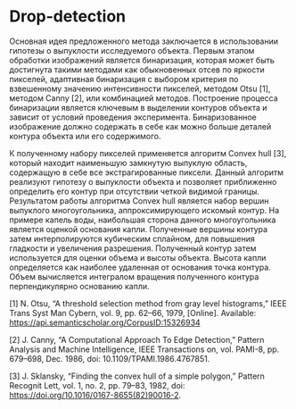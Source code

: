 # Drop-detection
Основная идея предложенного метода заключается в использовании гипотезы о выпуклости исследуемого объекта. Первым этапом обработки изображений является бинаризация, которая может быть достигнута такими методами как обыкновенных отсев по яркости пикселей, адаптивная бинаризация с выбором критерия по взвешенному значению интенсивности пикселей, методом Otsu [1], методом Canny [2], или комбинацией методов. Построение процесса бинаризации является ключевым в выделении контуров объекта и зависит от условий проведения эксперимента. Бинаризованное изображение должно содержать в себе как можно больше деталей контура объекта или его содержимого. 

К полученному набору пикселей применяется алгоритм Convex hull [3], который находит наименьшую замкнутую выпуклую область, содержащую в себе все экстрагированные пиксели. Данный алгоритм реализуют гипотезу о выпуклости объекта и позволяет приближенно определить его контур при отсутствии четкой видимой границы. Результатом работы алгоритма Convex hull является набор вершин выпуклого многоугольника, аппроксимирующего искомый контур. На примере капель воды, наибольшая сторона данного многоугольника является оценкой основания капли.  Полученные вершины контура затем интерполируются кубическим сплайном, для повышения гладкости и увеличения разрешения. Полученный контур затем используется для оценки объема и высоты объекта. Высота капли определяется как наиболее удаленная от основания точка контура. Объем вычисляется интегралом вращения полученного контура перпендикулярно основанию капли.  

[1]	N. Otsu, “A threshold selection method from gray level histograms,” IEEE Trans Syst Man Cybern, vol. 9, pp. 62–66, 1979, [Online]. Available: https://api.semanticscholar.org/CorpusID:15326934

[2]	J. Canny, “A Computational Approach To Edge Detection,” Pattern Analysis and Machine Intelligence, IEEE Transactions on, vol. PAMI-8, pp. 679–698, Dec. 1986, doi: 10.1109/TPAMI.1986.4767851.

[3]	J. Sklansky, “Finding the convex hull of a simple polygon,” Pattern Recognit Lett, vol. 1, no. 2, pp. 79–83, 1982, doi: https://doi.org/10.1016/0167-8655(82)90016-2.
